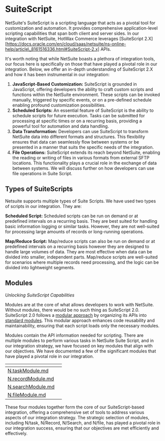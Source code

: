 # SuiteScript

NetSuite's SuiteScript is a scripting language that acts as a pivotal tool for customization and automation. It provides comprehensive application-level scripting capabilities that span both client and server sides. In our integration with NetSuite, HotWax Commerce leverages \[SuiteScript 2.X]\[https://docs.oracle.com/en/cloud/saas/netsuite/ns-online-help/article\_8161516336.html#SuiteScript-2.x] APIs.

It's worth noting that while NetSuite boasts a plethora of integration tools, our focus here is specifically on those that have played a pivotal role in our integration. Below, we offer an in-depth understanding of SuiteScript 2.X and how it has been instrumental in our integration:

1. **JavaScript-Based Customization:** SuiteScript is grounded in JavaScript, offering developers the ability to craft custom scripts and functions within the NetSuite environment. These scripts can be invoked manually, triggered by specific events, or on a pre-defined schedule enabling profound customization possibilities.
2. **Scheduled Scripts:** An essential feature of SuiteScript is the ability to schedule scripts for future execution. Tasks can be submitted for processing at specific times or on a recurring basis, providing a powerful tool for automation and data handling.
3. **Data Transformation:** Developers can use SuiteScript to transform NetSuite data into different formats and structures. This flexibility ensures that data can seamlessly flow between systems or be presented in a manner that suits the specific needs of the integration.
4. **File Operations:** SuiteScript extends its reach beyond NetSuite, enabling the reading or writing of files in various formats from external SFTP locations. This functionality plays a crucial role in the exchange of data between systems. We will discuss further on how developers can use file operations in Suite Script.

## Types of SuiteScripts

Netsuite supports multiple types of Suite Scripts. We have used two types of scripts in our integration. They are:

**Scheduled Script:** Scheduled scripts can be run on demand or at predefined intervals on a recurring basis. They are best suited for handling basic information logging or similar tasks. However, they are not well-suited for processing large amounts of records or long-running operations.

**Map/Reduce Script:** Map/reduce scripts can also be run on demand or at predefined intervals on a recurring basis however they are designed to handle large volumes of data. They are most effective when data can be divided into smaller, independent parts. Map/reduce scripts are well-suited for scenarios where multiple records need processing, and the logic can be divided into lightweight segments.

## Modules

_Unlocking SuiteScript Capabilities_

Modules are at the core of what allows developers to work with NetSuite. Without modules, there would be no such thing as SuiteScript 2.0. SuiteScript 2.0 follows a [modular approach](https://docs.oracle.com/en/cloud/saas/netsuite/ns-online-help/section\_1504638761.html#subsect\_1508957818) by organizing its APIs into [standard modules](https://docs.oracle.com/en/cloud/saas/netsuite/ns-online-help/chapter\_4220488571.html#SuiteScript-2.x-Modules). This modular approach enhances code reusability and maintainability, ensuring that each script loads only the necessary modules.

Modules contain the API information needed for scripting. There are multiple modules to perform various tasks in NetSuite Suite Script, and in our integration strategy, we have focused on key modules that align with our objectives. We have documented a few of the significant modules that have played a pivotal role in our integration.

<table data-view="cards">
  <thead>
    <tr>
      <th></th>
      <th data-type="content-ref"></th>
    </tr>
  </thead>
  <tbody>
    <tr>
      <td>
        <a href="N.taskModule.md">N.taskModule.md</a>
      </td>
    </tr>
    <tr>
      <td>
        <a href="N.recordModule.md">N.recordModule.md</a>
      </td>
    </tr>
    <tr>
      <td>
        <a href="N.searchModule.md">N.searchModule.md</a>
      </td>
    </tr>
    <tr>
      <td>
        <a href="N.fileModule.md">N.fileModule.md</a>
      </td>
    </tr>
  </tbody>
</table>

These four modules together form the core of our SuiteScript-based integration, offering a comprehensive set of tools to address various aspects of our integration strategy. The strategic selection of modules, including N/task, N/Record, N/Search, and N/file, has played a pivotal role in our integration success, ensuring that our objectives are met efficiently and effectively.

